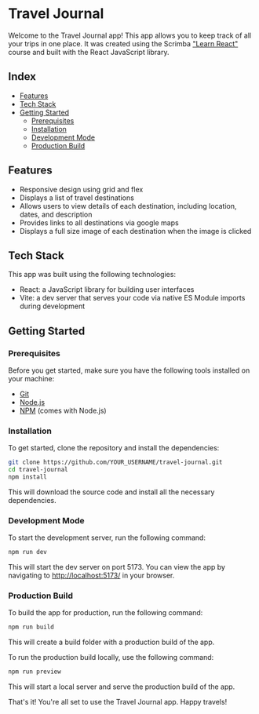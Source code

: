 # Travel Journal

Welcome to the Travel Journal app! This app allows you to keep track of all your trips in one place. It was created using the Scrimba ["Learn React"](https://scrimba.com/learn/learnreact) course and built with the React JavaScript library.

## Index

- [Features](#features)
- [Tech Stack](#tech-stack)
- [Getting Started](#getting-started)
  - [Prerequisites](#prerequisites)
  - [Installation](#installation)
  - [Development Mode](#development-mode)
  - [Production Build](#production-build)

## Features

- Responsive design using grid and flex
- Displays a list of travel destinations
- Allows users to view details of each destination, including location, dates, and description
- Provides links to all destinations via google maps
- Displays a full size image of each destination when the image is clicked

## Tech Stack

This app was built using the following technologies:

- React: a JavaScript library for building user interfaces
- Vite: a dev server that serves your code via native ES Module imports during development

## Getting Started

### Prerequisites

Before you get started, make sure you have the following tools installed on your machine:

- [Git](https://git-scm.com/downloads)
- [Node.js](https://nodejs.org/en/download/)
- [NPM](https://www.npmjs.com/get-npm) (comes with Node.js)

### Installation

To get started, clone the repository and install the dependencies:

```bash
git clone https://github.com/YOUR_USERNAME/travel-journal.git
cd travel-journal
npm install
```

This will download the source code and install all the necessary dependencies.

### Development Mode

To start the development server, run the following command:

```bash
npm run dev
```

This will start the dev server on port 5173. You can view the app by navigating to  <http://localhost:5173/> in your browser.

### Production Build

To build the app for production, run the following command:

```bash
npm run build
```

This will create a build folder with a production build of the app.

To run the production build locally, use the following command:

```bash
npm run preview
```

This will start a local server and serve the production build of the app.

That's it! You're all set to use the Travel Journal app. Happy travels!
